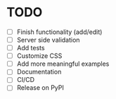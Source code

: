 # TODO

- [ ] Finish functionality (add/edit)
- [ ] Server side validation
- [ ] Add tests
- [ ] Customize CSS
- [ ] Add more meaningful examples
- [ ] Documentation
- [ ] CI/CD
- [ ] Release on PyPI
